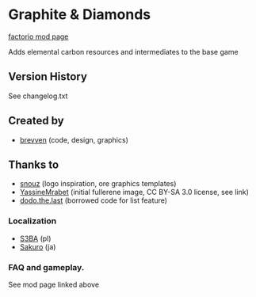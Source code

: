 # Graphite & Diamonds

[factorio mod page](https://mods.factorio.com/mod/bzcarbon)

Adds elemental carbon resources and intermediates to the base game

## Version History
See changelog.txt

## Created by

- [brevven](https://mods.factorio.com/user/brevven) (code, design, graphics)

## Thanks to 
- [snouz](https://github.com/snouz) (logo inspiration, ore graphics templates)
- [YassineMrabet](https://commons.wikimedia.org/wiki/File:Fullerene.png) (initial fullerene image, CC BY-SA 3.0 license, see link)
- [dodo.the.last](https://mods.factorio.com/mod/big-data-string) (borrowed code for list feature)

### Localization

- [S3BA](https://github.com/S3BA-pl) (pl)
- [Sakuro](https://github.com/sakuro) (ja)


### FAQ and gameplay. 
See mod page linked above
